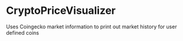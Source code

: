 # CryptoPriceVisualizer
Uses Coingecko market information to print out market history for user defined coins
